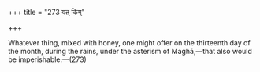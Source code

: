 +++
title = "273 यत् किम्"

+++

Whatever thing, mixed with honey, one might offer on the thirteenth day of the month, during the rains, under the asterism of Maghā,—that also would be imperishable.—(273)